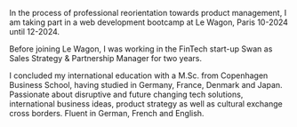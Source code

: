In the process of professional reorientation towards product management, I am taking part in a web development bootcamp at Le Wagon, Paris 10-2024 until 12-2024.

Before joining Le Wagon, I was working in the FinTech start-up Swan as Sales Strategy & Partnership Manager for two years.

I concluded my international education with a M.Sc. from Copenhagen Business School, having studied in Germany, France, Denmark and Japan. 
Passionate about disruptive and future changing tech solutions, international business ideas, product strategy as well as cultural exchange cross borders. 
Fluent in German, French and English.
